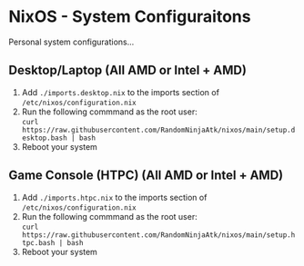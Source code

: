 # NixOS - System Configuraitons
Personal system configurations...

## Desktop/Laptop (All AMD or Intel + AMD)
1. Add `./imports.desktop.nix` to the imports section of `/etc/nixos/configuration.nix`
1. Run the following commmand as the root user: <br>
`curl https://raw.githubusercontent.com/RandomNinjaAtk/nixos/main/setup.desktop.bash | bash`
1. Reboot your system


## Game Console (HTPC) (All AMD or Intel + AMD)
1. Add `./imports.htpc.nix` to the imports section of `/etc/nixos/configuration.nix`
1. Run the following commmand as the root user: <br>
`curl https://raw.githubusercontent.com/RandomNinjaAtk/nixos/main/setup.htpc.bash | bash`
1. Reboot your system
